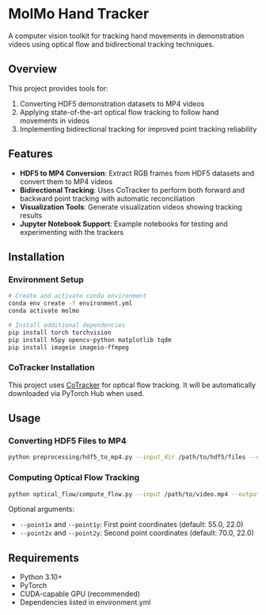 # MolMo Hand Tracker

A computer vision toolkit for tracking hand movements in demonstration videos using optical flow and bidirectional tracking techniques.

## Overview

This project provides tools for:
1. Converting HDF5 demonstration datasets to MP4 videos
2. Applying state-of-the-art optical flow tracking to follow hand movements in videos
3. Implementing bidirectional tracking for improved point tracking reliability

## Features

- **HDF5 to MP4 Conversion**: Extract RGB frames from HDF5 datasets and convert them to MP4 videos
- **Bidirectional Tracking**: Uses CoTracker to perform both forward and backward point tracking with automatic reconciliation
- **Visualization Tools**: Generate visualization videos showing tracking results
- **Jupyter Notebook Support**: Example notebooks for testing and experimenting with the trackers

## Installation

### Environment Setup

```bash
# Create and activate conda environment
conda env create -f environment.yml
conda activate molmo

# Install additional dependencies
pip install torch torchvision
pip install h5py opencv-python matplotlib tqdm
pip install imageio imageio-ffmpeg
```

### CoTracker Installation

This project uses [CoTracker](https://github.com/facebookresearch/co-tracker) for optical flow tracking. It will be automatically downloaded via PyTorch Hub when used.

## Usage

### Converting HDF5 Files to MP4

```bash
python preprocessing/hdf5_to_mp4.py --input_dir /path/to/hdf5/files --output_dir /path/to/output
```

### Computing Optical Flow Tracking

```bash
python optical_flow/compute_flow.py --input /path/to/video.mp4 --output tracking_results
```

Optional arguments:
- `--point1x` and `--point1y`: First point coordinates (default: 55.0, 22.0)
- `--point2x` and `--point2y`: Second point coordinates (default: 70.0, 22.0)

## Requirements

- Python 3.10+
- PyTorch
- CUDA-capable GPU (recommended)
- Dependencies listed in environment.yml

